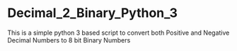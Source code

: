 # Decimal_2_Binary_Python_3
This is a simple python 3 based script to convert both Positive and Negative Decimal Numbers to 8 bit Binary Numbers 
